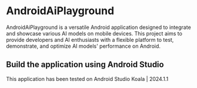 # AndroidAiPlayground
AndroidAiPlayground is a versatile Android application designed to integrate and showcase various AI models on mobile devices. This project aims to provide developers and AI enthusiasts with a flexible platform to test, demonstrate, and optimize AI models' performance on Android.
## Build the application using Android Studio
This application has been tested on Android Studio Koala | 2024.1.1


